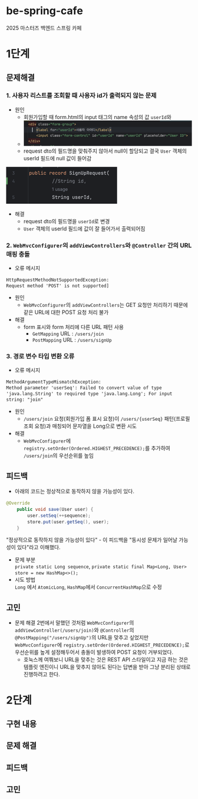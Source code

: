 # be-spring-cafe

2025 마스터즈 백엔드 스프링 카페

# 1단계
## 문제해결
### 1. 사용자 리스트를 조회할 때 사용자 id가 출력되지 않는 문제
  - 원인
    - 회원가입할 때 form.html의 input 태그의 name 속성의 값 `userId`와
    - ![img.png](img.png)
    - request dto의 필드명을 맞춰주지 않아서 null이 할당되고 결국 `User` 객체의 userId 필드에 null 값이 들어감

![img_1.png](img_1.png)
  - 해결
    - request dto의 필드명을 `userId`로 변경
    - `User` 객체의 userId 필드에 값이 잘 들어가서 출력되어짐

### 2. `WebMvcConfigurer`의 `addViewControllers`와 `@Controller` 간의 URL 매핑 충돌
- 오류 메시지
```
HttpRequestMethodNotSupportedException: 
Request method 'POST' is not supported]
```

- 원인
  - `WebMvcConfigurer`의 `addViewControllers`는 GET 요청만 처리하기 때문에 같은 URL에 대한 POST 요청 처리 불가
- 해결
  - form 표시와 form 처리에 다른 URL 패턴 사용
    - `GetMapping` URL : `/users/join`
    - `PostMapping` URL : `/users/signUp`
### 3. 경로 변수 타입 변환 오류
- 오류 메시지
```
MethodArgumentTypeMismatchException: 
Method parameter 'userSeq': Failed to convert value of type 'java.lang.String' to required type 'java.lang.Long'; For input string: "join"
```

- 원인
  - `/users/join` 요청(회원가입 폼 표시 요청)이 `/users/{userSeq}` 패턴(프로필 조회 요청)과 매칭되어 문자열을 Long으로 변환 시도
- 해결
  - `WebMvcConfigurer`에 `registry.setOrder(Ordered.HIGHEST_PRECEDENCE);`를 추가하여 `/users/join`의 우선순위를 높임

## 피드백
- 아래의 코드는 정상적으로 동작하지 않을 가능성이 있다.
```java
@Override
    public void save(User user) {
        user.setSeq(++sequence);
        store.put(user.getSeq(), user);
    }
```
"정상적으로 동작하지 않을 가능성이 있다" - 이 피드백을 "동시성 문제가 일어날 가능성이 있다"라고 이해했다.
- 문제 부분  
  `private static Long sequence`, `private static final Map<Long, User> store = new HashMap<>();`
- 시도 방법  
  `Long` 에서 `AtomicLong`, `HashMap`에서 `ConcurrentHashMap`으로 수정

## 고민
- 문제 해결 2번에서 말했던 것처럼 `WebMvcConfigurer`의 `addViewController(/users/join)`와 `@Controller`의 `@PostMapping("/users/signUp")`의 URL을 맞추고 싶었지만 `WebMvcConfigurer`에 `registry.setOrder(Ordered.HIGHEST_PRECEDENCE);`로 우선순위를 높게 설정해두어서 충돌이 발생하여 POST 요청이 거부되었다.
  - 호눅스께 여쭤보니 URL을 맞추는 것은 REST API 스타일이고 지금 하는 것은 템플릿 엔진이니 URL을 맞추지 않아도 된다는 답변을 받아 그냥 분리된 상태로 진행하려고 한다.


# 2단계
## 구현 내용
## 문제 해결
## 피드백
## 고민

